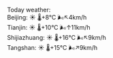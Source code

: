 Today weather:  
Beijing: ☀️ 🌡️+8°C 🌬️↖4km/h  
Tianjin: ☀️ 🌡️+10°C 🌬️↑11km/h  
Shijiazhuang: ☀️ 🌡️+16°C 🌬️↖9km/h  
Tangshan: ☀️ 🌡️+15°C 🌬️↗9km/h  
